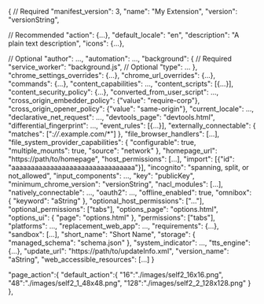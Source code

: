 {
// Required
"manifest_version": 3,
"name": "My Extension",
"version": "versionString",

// Recommended
"action": {...},
"default_locale": "en",
"description": "A plain text description",
"icons": {...},

// Optional
"author": ...,
"automation": ...,
"background": {
// Required
"service_worker": "background.js",
// Optional
"type": ...
},
"chrome_settings_overrides": {...},
"chrome_url_overrides": {...},
"commands": {...},
"content_capabilities": ...,
"content_scripts": [{...}],
"content_security_policy": {...},
"converted_from_user_script": ...,
"cross_origin_embedder_policy": {"value": "require-corp"},
"cross_origin_opener_policy": {"value": "same-origin"},
"current_locale": ...,
"declarative_net_request": ...,
"devtools_page": "devtools.html",
"differential_fingerprint": ...,
"event_rules": [{...}],
"externally_connectable": {
"matches": ["*://*.example.com/*"]
},
"file_browser_handlers": [...],
"file_system_provider_capabilities": {
"configurable": true,
"multiple_mounts": true,
"source": "network"
},
"homepage_url": "https://path/to/homepage",
"host_permissions": [...],
"import": [{"id": "aaaaaaaaaaaaaaaaaaaaaaaaaaaaaaaa"}],
"incognito": "spanning, split, or not_allowed",
"input_components": ...,
"key": "publicKey",
"minimum_chrome_version": "versionString",
"nacl_modules": [...],
"natively_connectable": ...,
"oauth2": ...,
"offline_enabled": true,
"omnibox": {
"keyword": "aString"
},
"optional_host_permissions": ["..."],
"optional_permissions": ["tabs"],
"options_page": "options.html",
"options_ui": {
"page": "options.html"
},
"permissions": ["tabs"],
"platforms": ...,
"replacement_web_app": ...,
"requirements": {...},
"sandbox": [...],
"short_name": "Short Name",
"storage": {
"managed_schema": "schema.json"
},
"system_indicator": ...,
"tts_engine": {...},
"update_url": "https://path/to/updateInfo.xml",
"version_name": "aString",
"web_accessible_resources": [...]
}

"page_action":{
"default_action":{
"16":"./images/self2_16x16.png",
"48":"./images/self2_1_48x48.png",
"128":"./images/self2_2_128x128.png"
}
},
